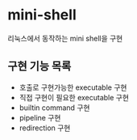 # mini-shell
리눅스에서 동작하는 mini shell을 구현

## 구현 기능 목록
- 호출로 구현가능한 executable 구현
- 직접 구현이 필요한 executable 구현
- builtin command 구현
- pipeline 구현
- redirection 구현
